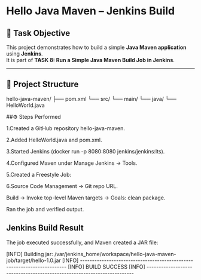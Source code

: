 # Hello Java Maven – Jenkins Build

## 📌 Task Objective
This project demonstrates how to build a simple **Java Maven application** using **Jenkins**.  
It is part of **TASK 8: Run a Simple Java Maven Build Job in Jenkins**.

---

## 📂 Project Structure
hello-java-maven/
 ├── pom.xml
 └── src/
     └── main/
         └── java/
             └── HelloWorld.java
             
##⚙️ Steps Performed

1.Created a GitHub repository hello-java-maven.

2.Added HelloWorld.java and pom.xml.

3.Started Jenkins (docker run -p 8080:8080 jenkins/jenkins:lts).

4.Configured Maven under Manage Jenkins → Tools.

5.Created a Freestyle Job:

6.Source Code Management → Git repo URL.

Build → Invoke top-level Maven targets → Goals: clean package.

Ran the job and verified output.


## Jenkins Build Result

The job executed successfully, and Maven created a JAR file:

[INFO] Building jar: /var/jenkins_home/workspace/hello-java-maven-job/target/hello-1.0.jar
[INFO] ------------------------------------------------------------------------
[INFO] BUILD SUCCESS
[INFO] ------------------------------------------------------------------------
